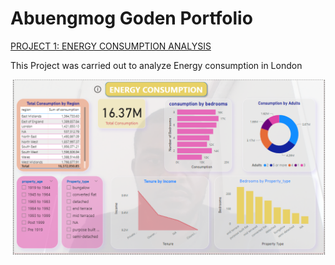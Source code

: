 # Abuengmog Goden Portfolio
[PROJECT 1: ENERGY CONSUMPTION ANALYSIS](https://github.com/Abuengmoh/Abuengmoh.github.io/tree/main)

This Project was carried out to analyze Energy consumption in London

![EnergyImage](EnergyImage.PNG)
